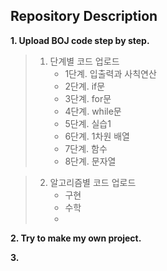 ## Repository Description

**1. Upload BOJ code step by step.**
> 1) 단계별 코드 업로드     
>     - 1단계. 입출력과 사칙연산    
>     - 2단계. if문      
>     - 3단계. for문     
>     - 4단계. while문      
>     - 5단계. 실습1     
>     - 6단계. 1차원 배열     
>     - 7단계. 함수      
>     - 8단계. 문자열    

> 2) 알고리즘별 코드 업로드
>     - 구현    
>     - 수학         
>     -     

**2. Try to make my own project.**
>              

**3.**
